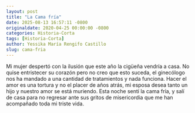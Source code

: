 ```yaml
---
layout: post
title: "La Cama fría"
date: 2025-08-13 16:57:11 -0800
originaldate: 2020-04-25 00:00:00 -0800
categories: Historia-Corta
tags: [Historia-Corta]
author: Yessika María Rengifo Castillo
slug: cama-fria
---
```


Mi mujer despertó con la ilusión que este año la cigüeña vendría a casa. No quise entristecer su corazón pero no creo que esto suceda, el ginecólogo nos ha mandado a una cantidad de tratamientos y nada funciona. Hacer el amor es una tortura y no el placer de años atrás, mi esposa desea tanto un hijo y nuestro amor se está muriendo. Esta noche sentí la cama fría, y salí de casa para no regresar ante sus gritos de misericordia que me han acompañado toda mi triste vida.